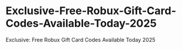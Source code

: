 # Exclusive-Free-Robux-Gift-Card-Codes-Available-Today-2025
Exclusive: Free Robux Gift Card Codes Available Today 2025
